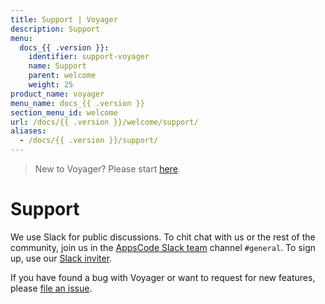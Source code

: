 ```yaml
---
title: Support | Voyager
description: Support
menu:
  docs_{{ .version }}:
    identifier: support-voyager
    name: Support
    parent: welcome
    weight: 25
product_name: voyager
menu_name: docs_{{ .version }}
section_menu_id: welcome
url: /docs/{{ .version }}/welcome/support/
aliases:
  - /docs/{{ .version }}/support/
---
```

> New to Voyager? Please start [here](/docs/concepts/overview.md).

# Support

We use Slack for public discussions. To chit chat with us or the rest of the community, join us in the [AppsCode Slack team](https://appscode.slack.com/messages/C0XQFLGRM/details/) channel `#general`. To sign up, use our [Slack inviter](https://slack.appscode.com/).

If you have found a bug with Voyager or want to request for new features, please [file an issue](https://github.com/voyagermesh/voyager/issues/new).
